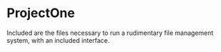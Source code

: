 # ProjectOne

Included are the files necessary to run a rudimentary file management system, with an included interface.
